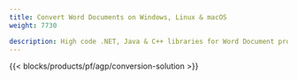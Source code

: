 ```yaml
---
title: Convert Word Documents on Windows, Linux & macOS 
weight: 7730

description: High code .NET, Java & C++ libraries for Word Document processing & conversion.
---
```


{{< blocks/products/pf/agp/conversion-solution >}} 
